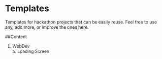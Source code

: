 Templates
=========

Templates for hackathon projects that can be easily reuse. Feel free to use any, add more, or improve the ones here. 

##Content
1. WebDev   
  a. Loading Screen
